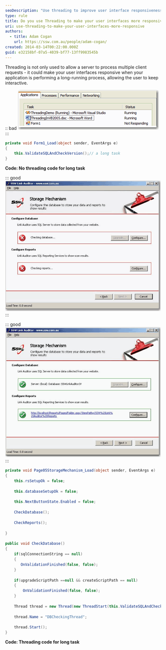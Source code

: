 ```yaml
---
seoDescription: "Use threading to improve user interface responsiveness during long-running processes."
type: rule
title: Do you use Threading to make your user interfaces more responsive?
uri: use-threading-to-make-your-user-interfaces-more-responsive
authors:
  - title: Adam Cogan
    url: https://ssw.com.au/people/adam-cogan/
created: 2014-03-14T00:22:00.000Z
guid: e32158bf-07a5-4039-bf77-13ff9983545b
---
```

Threading is not only used to allow a server to process multiple client requests - it could make your user interfaces responsive when your application is performing a long-running process, allowing the user to keep interactive. 

<!--endintro-->

:: bad
![Figure: Bad example - Unresponsive UI because no threading code](nothreading.gif)
:::

```cs
private void Form1_Load(object sender, EventArgs e) 
{ 
    this.ValidateSQLAndCheckVersion();// a long task
} 
```

 **Code: No threading code for long task**  

::: good
![Figure: Good example - Responsive UI in progress](threadingstart.gif)
:::

::: good
![Figure: Good example - Responsive UI completed](threadingend.gif)
:::

```cs
private void Page05StorageMechanism_Load(object sender, EventArgs e)
{
    this.rsSetupOk = false;

    this.databaseSetupOk = false;

    this.NextButtonState.Enabled = false;

    CheckDatabase();

    CheckReports();

}

public void CheckDatabase()
{
    if(sqlConnectionString == null)
    {
       OnValidationFinished(false, false);
    }

    if(upgradeScriptPath ==null && createScriptPath == null)
    {
        OnValidationFinished(false, false);
    }
    
    Thread thread = new Thread(new ThreadStart(this.ValidateSQLAndCheckVersion) ) ;

    thread.Name = "DBCheckingThread";

    thread.Start();
}
```
 **Code: Threading code for long task**
